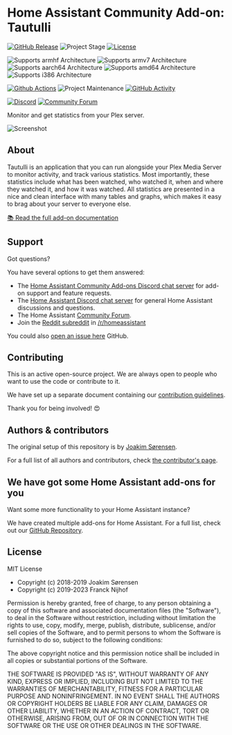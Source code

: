 # Home Assistant Community Add-on: Tautulli

[![GitHub Release][releases-shield]][releases]
![Project Stage][project-stage-shield]
[![License][license-shield]](LICENSE.md)

![Supports armhf Architecture][armhf-shield]
![Supports armv7 Architecture][armv7-shield]
![Supports aarch64 Architecture][aarch64-shield]
![Supports amd64 Architecture][amd64-shield]
![Supports i386 Architecture][i386-shield]

[![Github Actions][github-actions-shield]][github-actions]
![Project Maintenance][maintenance-shield]
[![GitHub Activity][commits-shield]][commits]

[![Discord][discord-shield]][discord]
[![Community Forum][forum-shield]][forum]

Monitor and get statistics from your Plex server.

![Screenshot][screenshot]

## About

Tautulli is an application that you can run alongside your Plex Media Server
to monitor activity, and track various statistics.
Most importantly, these statistics include what has been watched,
who watched it, when and where they watched it, and how it was watched.
All statistics are presented in a nice and clean interface
with many tables and graphs,
which makes it easy to brag about your server to everyone else.

[:books: Read the full add-on documentation][docs]

## Support

Got questions?

You have several options to get them answered:

- The [Home Assistant Community Add-ons Discord chat server][discord] for add-on
  support and feature requests.
- The [Home Assistant Discord chat server][discord-ha] for general Home
  Assistant discussions and questions.
- The Home Assistant [Community Forum][forum].
- Join the [Reddit subreddit][reddit] in [/r/homeassistant][reddit]

You could also [open an issue here][issue] GitHub.

## Contributing

This is an active open-source project. We are always open to people who want to
use the code or contribute to it.

We have set up a separate document containing our
[contribution guidelines](.github/CONTRIBUTING.md).

Thank you for being involved! :heart_eyes:

## Authors & contributors

The original setup of this repository is by [Joakim Sørensen][ludeeus].

For a full list of all authors and contributors,
check [the contributor's page][contributors].

## We have got some Home Assistant add-ons for you

Want some more functionality to your Home Assistant instance?

We have created multiple add-ons for Home Assistant. For a full list, check out
our [GitHub Repository][repository].

## License

MIT License

- Copyright (c) 2018-2019 Joakim Sørensen
- Copyright (c) 2019-2023 Franck Nijhof

Permission is hereby granted, free of charge, to any person obtaining a copy
of this software and associated documentation files (the "Software"), to deal
in the Software without restriction, including without limitation the rights
to use, copy, modify, merge, publish, distribute, sublicense, and/or sell
copies of the Software, and to permit persons to whom the Software is
furnished to do so, subject to the following conditions:

The above copyright notice and this permission notice shall be included in all
copies or substantial portions of the Software.

THE SOFTWARE IS PROVIDED "AS IS", WITHOUT WARRANTY OF ANY KIND, EXPRESS OR
IMPLIED, INCLUDING BUT NOT LIMITED TO THE WARRANTIES OF MERCHANTABILITY,
FITNESS FOR A PARTICULAR PURPOSE AND NONINFRINGEMENT. IN NO EVENT SHALL THE
AUTHORS OR COPYRIGHT HOLDERS BE LIABLE FOR ANY CLAIM, DAMAGES OR OTHER
LIABILITY, WHETHER IN AN ACTION OF CONTRACT, TORT OR OTHERWISE, ARISING FROM,
OUT OF OR IN CONNECTION WITH THE SOFTWARE OR THE USE OR OTHER DEALINGS IN THE
SOFTWARE.

[aarch64-shield]: https://img.shields.io/badge/aarch64-yes-green.svg
[amd64-shield]: https://img.shields.io/badge/amd64-yes-green.svg
[armhf-shield]: https://img.shields.io/badge/armhf-yes-green.svg
[armv7-shield]: https://img.shields.io/badge/armv7-yes-green.svg
[commits-shield]: https://img.shields.io/github/commit-activity/y/hassio-addons/addon-tautulli.svg
[commits]: https://github.com/hassio-addons/addon-tautulli/commits/main
[contributors]: https://github.com/hassio-addons/addon-tautulli/graphs/contributors
[discord-ha]: https://discord.gg/c5DvZ4e
[discord-shield]: https://img.shields.io/discord/478094546522079232.svg
[discord]: https://discord.me/hassioaddons
[docs]: https://github.com/hassio-addons/addon-tautulli/blob/main/tautulli/DOCS.md
[forum-shield]: https://img.shields.io/badge/community-forum-brightgreen.svg
[forum]: https://community.home-assistant.io/t/home-assistant-community-add-on-tautulli/68745
[github-actions-shield]: https://github.com/hassio-addons/addon-tautulli/workflows/CI/badge.svg
[github-actions]: https://github.com/hassio-addons/addon-tautulli/actions
[i386-shield]: https://img.shields.io/badge/i386-yes-green.svg
[issue]: https://github.com/hassio-addons/addon-tautulli/issues
[license-shield]: https://img.shields.io/github/license/hassio-addons/addon-tautulli.svg
[ludeeus]: https://github.com/ludeeus
[maintenance-shield]: https://img.shields.io/maintenance/yes/2023.svg
[project-stage-shield]: https://img.shields.io/badge/project%20stage-experimental-yellow.svg
[reddit]: https://reddit.com/r/homeassistant
[releases-shield]: https://img.shields.io/github/release/hassio-addons/addon-tautulli.svg
[releases]: https://github.com/hassio-addons/addon-tautulli/releases
[repository]: https://github.com/hassio-addons/repository
[screenshot]: https://github.com/hassio-addons/addon-tautulli/raw/main/images/screenshot.png
